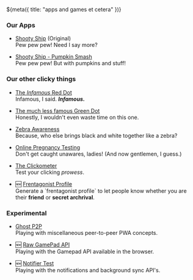 ${meta({
	title: "apps and games et cetera"
})}

### Our Apps

* [Shooty Ship](./apps/shooty-ship/) (Original)
	<br />Pew pew pew! Need I say more?

* [Shooty Ship - Pumpkin Smash](./apps/shooty-ship-pumpkin-smash/)
	<br />Pew pew pew! But with pumpkins and stuff!

### Our other clicky things

* [The *Infamous* Red Dot](reddot)
	<br />Infamous, I said. ***Infamous.***

* [The much less famous Green Dot](greendot)
	<br />Honestly, I wouldn't even waste time on this one.

* [Zebra Awareness](zebra-awareness)
	<br />Because, who else brings black and white together like a zebra?

* [Online Pregnancy Testing](preggertest)
	<br />Don't get caught unawares, ladies! (And now gentlemen, I guess.)

* [The Clickometer](clickometer)
	<br />Test your clicking *prowess*.

* 🆕 [Frentagonist Profile](hs/frentagonist/)
	<br />Generate a \`frentagonist profile\` to let people know whether you are their **friend** or **secret archrival**.

### Experimental

* [Ghost P2P](./apps/experimental/ghost-p2p/)
	<br />Playing with miscellaneous peer-to-peer PWA concepts.

* 🆕 [Raw GamePad API](./experimental/raw-gamepad-api/)
	<br />Playing with the Gamepad API available in the browser.

* 🆕 [Notifier Test](./experimental/notifier/)
	<br />Playing with the notifications and background sync API's.
